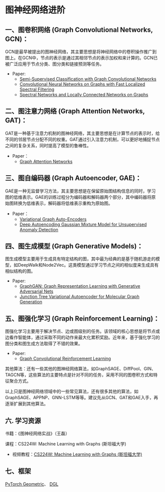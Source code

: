 # 图神经网络进阶
## 一、图卷积网络 (Graph Convolutional Networks, GCN)：
  GCN是最早被提出的图神经网络，其主要思想是将神经网络中的卷积操作推广到图上。在GCN中，节点的表示是通过其相邻节点的表示加权和来计算的。GCN已被广泛应用于节点分类、图分类和链接预测等任务。
  - Paper:
    - [Semi-Supervised Classification with Graph Convolutional Networks](https://arxiv.org/abs/1609.02907)
    - [Convolutional Neural Networks on Graphs with Fast Localized Spectral Filtering](https://proceedings.neurips.cc/paper/2016/hash/04df4d434d481c5bb723be1b6df1ee65-Abstract.html)
    - [Spectral Networks and Locally Connected Networks on Graphs](https://arxiv.org/abs/1312.6203)
    
## 二、图注意力网络 (Graph Attention Networks, GAT)：
  GAT是一种基于注意力机制的图神经网络，其主要思想是在计算节点的表示时，给不同的邻居节点分配不同的权重。GAT通过引入注意力机制，可以更好地捕捉节点之间的复杂关系，同时提高了模型的鲁棒性。
  - Paper：
    - [Graph Attention Networks](https://arxiv.org/abs/1710.10903)
## 三、图自编码器 (Graph Autoencoder, GAE)：
  GAE是一种无监督学习方法，其主要思想是在保留原始图结构信息的同时，学习图的低维表示。GAE的训练过程分为编码器和解码器两个部分，其中编码器将原始图转换为低维表示，解码器将低维表示重构为原始图。
  - Paper：
    - [Variational Graph Auto-Encoders](https://arxiv.org/abs/1611.07308)
    - [Deep Autoencoding Gaussian Mixture Model for Unsupervised Anomaly Detection](https://openreview.net/forum?id=BJJLHbb0-)
## 四、图生成模型 (Graph Generative Models)：
  图生成模型主要用于生成具有特定结构的图，其中最为经典的是基于随机游走的模型，如DeepWalk和Node2Vec。这类模型通过学习节点之间的相似度来生成具有相似结构的图。
  - Paper:
    - [GraphGAN: Graph Representation Learning with Generative Adversarial Nets](https://ojs.aaai.org/index.php/AAAI/article/view/11872)
    - [Junction Tree Variational Autoencoder for Molecular Graph Generation](https://proceedings.mlr.press/v80/jin18a.html)
## 五、图强化学习 (Graph Reinforcement Learning)：
  图强化学习主要用于解决节点、边或图级别的任务。该领域的核心思想是将节点或边看作智能体，通过采取不同的动作来最大化累积奖励。近年来，基于强化学习的图分类和图生成方法取得了不错的效果。
  - Paper:
    - [Graph Convolutional Reinforcement Learning](https://arxiv.org/abs/1810.09202)
    
其他算法：还有一些其他的图神经网络算法，如GraphSAGE、DiffPool、GIN、TAGCN等，这些算法的主要特点是针对不同的任务，采用不同的图卷积方式和特征聚合方式。

以上只是图神经网络领域中的一些常见算法，还有很多其他的算法，如GraphSAGE、APPNP、GNN-LSTM等等。建议先从GCN、GAT和GAE入手，再逐渐扩展到其他算法。

## 六. 学习资源

书籍：《图神经网络实战》（王磊）

课程：CS224W: Machine Learning with Graphs (斯坦福大学)

- 视频教程：[CS224W: Machine Learning with Graphs (斯坦福大学)](https://www.bilibili.com/video/BV1s54y1H76H/?vd_source=ef6bc9d073dccb208fb608bc99286677)

## 七、框架
[PyTorch Geometric](https://pytorch-geometric.readthedocs.io/en/latest/)、 [DGL](https://docs.dgl.ai/)

